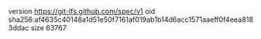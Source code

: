 version https://git-lfs.github.com/spec/v1
oid sha256:af4635c40148a1d51e50f7161af019ab1b14d6acc1571aaeff0f4eea8183ddac
size 63767
